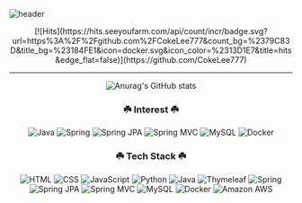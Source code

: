 ![header](https://capsule-render.vercel.app/api?type=waving&color=auto&height=300&section=header&text=Hi%20there&fontSize=90&fontColor=f5f5f5&animation=twinkling)

<div align="center">
[![Hits](https://hits.seeyoufarm.com/api/count/incr/badge.svg?url=https%3A%2F%2Fgithub.com%2FCokeLee777&count_bg=%2379C83D&title_bg=%23184FE1&icon=docker.svg&icon_color=%2313D1E7&title=hits&edge_flat=false)](https://github.com/CokeLee777)

<hr>
  
![Anurag's GitHub stats](https://github-readme-stats.vercel.app/api?username=CokeLee777&show_icons=true)
  
</div>

<h3 align="center">☘️ Interest ☘️</h3>
<p align="center">
<img alt="Java" src ="https://img.shields.io/badge/Java-007396?style=flat-square&logo=Java&logoColor=white"> <img alt="Spring" src="https://img.shields.io/badge/Spring-6DB33F?style=flat-square&logo=Spring&logoColor=white"> <img alt="Spring JPA" src ="https://img.shields.io/badge/Spring JPA-6DB33F?style=flat-square&logo=Spring&logoColor=white"> <img alt="Spring MVC" src ="https://img.shields.io/badge/Spring MVC-6DB33F?style=flat-square&logo=Spring&logoColor=white"> <img alt="MySQL" src ="https://img.shields.io/badge/MySQL-4479A1?style=flat-square&logo=MySQL&logoColor=white"> <img alt="Docker" src ="https://img.shields.io/badge/Docker-2496ED?style=flat-square&logo=Docker&logoColor=white">
</p>

<h3 align="center">☘️ Tech Stack ☘️</h3>
<p align="center">
<img alt="HTML" src ="https://img.shields.io/badge/HTML5-E34F26?style=flat-square&logo=HTML5&logoColor=white"> <img alt="CSS" src ="https://img.shields.io/badge/CSS3-1572B6?style=flat-square&logo=CSS3&logoColor=white"> <img alt="JavaScript" src ="https://img.shields.io/badge/JavaScript-F7DF1E?style=flat-square&logo=JavaScript&logoColor=white"> <img alt="Python" src ="https://img.shields.io/badge/Python-3776AB?style=flat-square&logo=Python&logoColor=white"> <img alt="Java" src ="https://img.shields.io/badge/Java-007396?style=flat-square&logo=Java&logoColor=white"> <img alt="Thymeleaf" src ="https://img.shields.io/badge/Thymeleaf-005F0F?style=flat-square&logo=Thymeleaf&logoColor=white"> <img alt="Spring" src ="https://img.shields.io/badge/Spring-6DB33F?style=flat-square&logo=Spring&logoColor=white"> <img alt="Spring JPA" src ="https://img.shields.io/badge/Spring JPA-6DB33F?style=flat-square&logo=Spring&logoColor=white"> <img alt="Spring MVC" src ="https://img.shields.io/badge/Spring MVC-6DB33F?style=flat-square&logo=Spring&logoColor=white"> <img alt="MySQL" src ="https://img.shields.io/badge/MySQL-4479A1?style=flat-square&logo=MySQL&logoColor=white"> <img alt="Docker" src ="https://img.shields.io/badge/Docker-2496ED?style=flat-square&logo=Docker&logoColor=white"> <img alt="Amazon AWS" src ="https://img.shields.io/badge/Amazon AWS-232F3E?style=flat-square&logo=Amazon AWS&logoColor=white">
</p>


